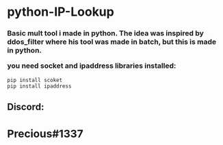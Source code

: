 # <h1>python-IP-Lookup</h1>
<h3>Basic mult tool i made in python. The idea was inspired by ddos_filter where his tool was made in batch, but this is made in python. 

you need socket and ipaddress libraries installed:</h3>
```pip install scoket```
<br>```pip install ipaddress```
<h2>Discord:<h/h2>
  <h3>Precious#1337</h3>
